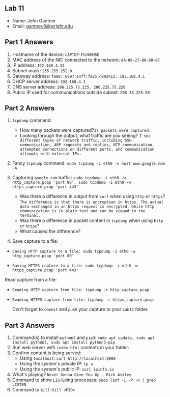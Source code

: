 ## Lab 11

- Name: John Gantner
- Email: gantner.6@wright.edu

## Part 1 Answers

1. Hostname of the device: `LAPTOP-FUJOMH5E`
2. MAC address of the NIC connected to the network: `0A-00-27-00-00-07`
3. IP address: `192.168.4.33`
4. Subnet mask: `255.255.252.0`
5. Gateway address: `fe80::6697:14ff:fe25:d892%12, 192.168.4.1`
6. DHCP server address: `192.168.4.1`
7. DNS server address: `206.225.75.225, 206.225.75.226`
8. Public IP used for communications outside subnet: `208.38.225.50`

## Part 2 Answers

1. `tcpdump` command:

   - How many packets were captured?`37 packets were captured.`
   - Looking through the output, what traffic are you seeing? `I see different types of network traffic, including SSH communication, ARP requests and replies, NTP communication, attempted connections on different ports, and communication attempts with external IPs.`

2. Fancy `tcpdump` command: `sudo tcpdump -i eth0 -n host www.google.com -A`

3. Capturing `google.com` traffic: `sudo tcpdump -i eth0 -w http_capture.pcap 'port 80', sudo tcpdump -i eth0 -w https_capture.pcap 'port 443'`
   - Was there a difference in output from `curl` when using `http` or `https`? `The difference is that there is encryption in https, The actual data exchanged in an https request is encrypted, while http communication is in plain text and can be viewed in the terminal.`
   - Was there a difference in packet content in `tcpdump` when using `http` or `https`?
   - What caused the difference?
4. Save capture to a file:
- `Saving HTTP capture to a file: sudo tcpdump -i eth0 -w http_capture.pcap 'port 80'`

- `Saving HTTPS capture to a file: sudo tcpdump -i eth0 -w https_capture.pcap 'port 443'`

Read capture from a file:
- `Reading HTTP capture from file: tcpdump -r http_capture.pcap`

- `Reading HTTPS capture from file: tcpdump -r https_capture.pcap`

   Don't forget to `commit` and `push` your capture to your `Lab11` folder.

## Part 3 Answers

1. Command(s) to install `python3` and `pip3`: `sudo apt update, sudo apt install python3, sudo apt install python3-pip`
2. Run web server with `index.html` contents in your folder:
3. Confirm content is being served:
   - Using `localhost`: `curl http://localhost:9000`
   - Using the system's private IP: `ip a`
   - Using the system's public IP: `curl ipinfo.io`
4. What's playing? `Never Gonna Give You Up - Rick Astley`
5. Command to show `LISTEN`ing processes: `sudo lsof -i -P -n | grep LISTEN`
6. Command to `kill`: `kill <PID>`
